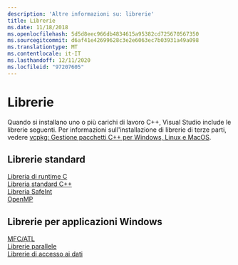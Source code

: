 ```yaml
---
description: 'Altre informazioni su: librerie'
title: Librerie
ms.date: 11/18/2018
ms.openlocfilehash: 5d5d8eec966db4834615a95382cd725670567350
ms.sourcegitcommit: d6af41e42699628c3e2e6063ec7b03931a49a098
ms.translationtype: MT
ms.contentlocale: it-IT
ms.lasthandoff: 12/11/2020
ms.locfileid: "97207605"
---
```

# <a name="libraries"></a>Librerie

Quando si installano uno o più carichi di lavoro C++, Visual Studio include le librerie seguenti. Per informazioni sull'installazione di librerie di terze parti, vedere [vcpkg: Gestione pacchetti C++ per Windows, Linux e MacOS](../build/vcpkg.md).

## <a name="standard-libraries"></a>Librerie standard

[Libreria di runtime C](../c-runtime-library/c-run-time-library-reference.md)<br/>
[Libreria standard C++](../standard-library/cpp-standard-library-reference.md)<br/>
[Libreria SafeInt](../safeint/safeint-library.md)<br/>
[OpenMP](../parallel/openmp/openmp-in-visual-cpp.md)

## <a name="libraries-for-windows-applications"></a>Librerie per applicazioni Windows

[MFC/ATL](../mfc/mfc-and-atl.md)<br/>
[Librerie parallele](../parallel/parallel-programming-in-visual-cpp.md)<br/>
[Librerie di accesso ai dati](../data/data-access-in-cpp.md)
